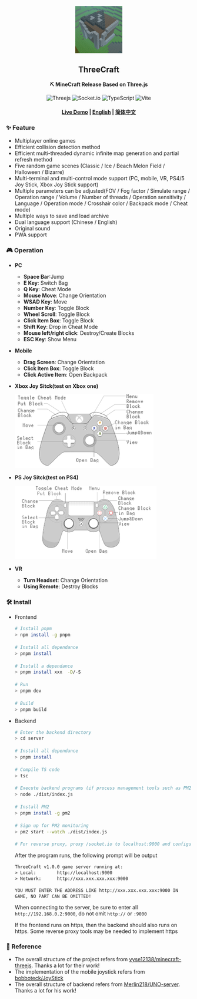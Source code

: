 <div align="center">
  <img src="./doc/img/logo.png" width="128" height="128"/>

  <h2>ThreeCraft</h2>

  <p>
    <strong>⛏ MineCraft Release Based on Three.js</strong>
  </p>

  <p>
    <img alt="Threejs" src="https://img.shields.io/badge/Three.js-000000?style=flat-square&logo=Three.js&logoColor=white"/>
    <img alt="Socket.io" src="https://img.shields.io/badge/Socket.io-010101?style=flat-square&logo=Socket.io&logoColor=white"/>
    <img alt="TypeScript" src="https://img.shields.io/badge/TypeScript-3178C6?style=flat-square&logo=TypeScript&logoColor=white"/>
    <img alt="Vite" src="https://img.shields.io/badge/Vite-646CFF?style=flat-square&logo=Vite&logoColor=white"/>

  </p>

  <h4>
    <a href="https://mc.liukairui.me/en">Live Demo</a>
    <span> | </span>
    <a href="https://github.com/KairuiLiu/ThreeCraft/blob/master/README.md">English</a>
    <span> | </span>
    <a href="https://github.com/KairuiLiu/ThreeCraft/blob/master/README-CN.md">简体中文</a>
  </h4>
</div>

### ✨ Feature

- Multiplayer online games
- Efficient collision detection method
- Efficient multi-threaded dynamic infinite map generation and partial refresh method
- Five random game scenes (Classic / Ice / Beach Melon Field / Halloween / Bizarre)
- Multi-terminal and multi-control mode support (PC, mobile, VR, PS4/5 Joy Stick, Xbox Joy Stick support)
- Multiple parameters can be adjusted(FOV / Fog factor / Simulate range / Operation range / Volume / Number of threads / Operation sensitivity / Language / Operation mode / Crosshair color / Backpack mode / Cheat mode)
- Multiple ways to save and load archive
- Dual language support (Chinese / English)
- Original sound
- PWA support

### 🎮️ Operation

- **PC**

  - **Space Bar**:Jump
  - **E Key**: Switch Bag
  - **Q Key**: Cheat Mode
  - **Mouse Move**: Change Orientation
  - **WSAD Key**: Move
  - **Number Key**: Toggle Block
  - **Wheel Scroll**: Toggle Block
  - **Click Item Box**: Toggle Block
  - **Shift Key**: Drop in Cheat Mode
  - **Mouse left/right click**: Destroy/Create Blocks
  - **ESC Key**: Show Menu

- **Mobile**

  - **Drag Screen**: Change Orientation
  - **Click Item Box**: Toggle Block
  - **Click Active Item**: Open Backpack

- **Xbox Joy Sitck(test on Xbox one)**

  <img src="./doc/img/xbox-en.png" height="200px"/>

- **PS Joy Sitck(test on PS4)**

  <img src="./doc/img/ps-en.png" height="200px"/>

- **VR**
  - **Turn Headset**: Change Orientation
  - **Using Remote**: Destroy Blocks

### 🛠️ Install

- Frontend

  ```bash
  # Install pnpm
  > npm install -g pnpm

  # Install all dependance
  > pnpm install

  # Install a dependance
  > pnpm install xxx  -D/-S

  # Run
  > pnpm dev

  # Build
  > pnpm build
  ```

- Backend

  ```bash
  # Enter the backend directory
  > cd server

  # Install all dependance
  > pnpm install

  # Compile TS code
  > tsc

  # Execute backend programs (if process management tools such as PM2 are not required)
  > node ./dist/index.js

  # Install PM2
  > pnpm install -g pm2

  # Sign up for PM2 monitoring
  > pm2 start --watch ./dist/index.js

  # For reverse proxy, proxy /socket.io to localhost:9000 and configure same-origin policy
  ```

  After the program runs, the following prompt will be output

  ```
  ThreeCraft v1.0.0 game server running at:
  > Local:        http://localhost:9000
  > Network:      http://xxx.xxx.xxx.xxx:9000

  YOU MUST ENTER THE ADDRESS LIKE http://xxx.xxx.xxx.xxx:9000 IN GAME, NO PART CAN BE OMITTED!
  ```

  When connecting to the server, be sure to enter all `http://192.168.0.2:9000`, do not omit `http://` or `:9000`

  If the frontend runs on https, then the backend should also runs on https. Some reverse proxy tools may be needed to implement https

### 🥰 Reference

- The overall structure of the project refers from [vyse12138/minecraft-threejs](https://github.com/vyse12138/minecraft-threejs). Thanks a lot for their work!
- The implementation of the mobile joystick refers from [bobboteck/JoyStick](https://github.com/bobboteck/JoyStick)
- The overall structure of backend refers from [Merlin218/UNO-server](https://github.com/Merlin218/UNO-server/). Thanks a lot for his work!
